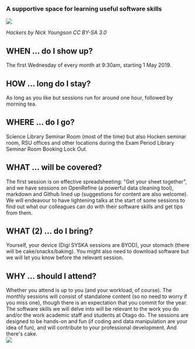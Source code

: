 ### A supportive space for learning useful software skills

![](/OL-Digi-SYSKA_sml.jpg)

*Hackers by Nick Youngson CC BY-SA 3.0* 

## WHEN ... do I show up?
The first Wednesday of every month at 9:30am, starting 1 May 2019. 

## HOW ... long do I stay?
As long as you like but sessions run for around one hour, followed by morning tea.

## WHERE ... do I go?
Science Library Seminar Room (most of the time) but also Hocken seminar room, RSU offices and other locations during the Exam Period Library Seminar Room Booking Lock Out.

## WHAT ... will be covered?
The first session is on effective spreadsheeting: "Get your sheet together", and we have sessions on OpenRefine (a powerful data cleaning tool), markdown and Github lined up (suggestions for content are also welcome). We will endeavour to have lightening talks at the start of some sessions to find out what our colleagues can do with their software skills and get tips from them. 

## WHAT (2) ... do I bring?
Yourself, your device (Digi SYSKA sessions are BYOD), your stomach (there will be cake/snacks/baking). You might also need to download software but we will let you know before the relevant session.

## WHY ... should I attend?
Whether you attend is up to you (and your workload, of course). The monthly sessions will consist of standalone content (so no need to worry if you miss one), though there is an expectation that you commit for the year. The software skills we will delve into will be relevant to the work you do and/or the work academic staff and students at Otago do. The sessions are designed to be hands-on and fun (if coding and data manipulation are your idea of fun), and will contribute to your professional development. And there's cake.  
![](/OL-Digi-SYSKA/Cake.jpg)
